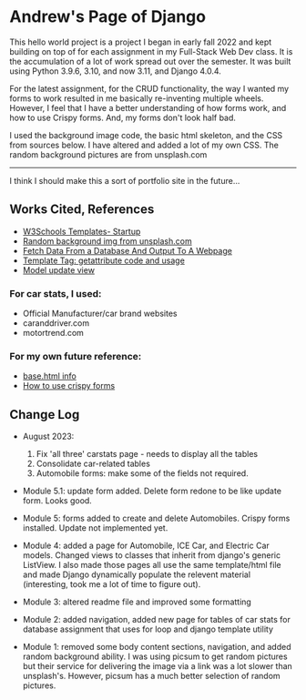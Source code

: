 # Andrew's Page of Django

This hello world project is a project I began in early fall 2022 and kept building on top of for each assignment in my Full-Stack Web Dev class. It is the accumulation of a lot of work spread out over the semester. It was built using Python 3.9.6, 3.10, and now 3.11, and Django 4.0.4.

For the latest assignment, for the CRUD functionality, the way I wanted my forms to work resulted in me basically re-inventing multiple wheels. However, I feel that I have a better understanding of how forms work, and how to use Crispy forms. And, my forms don't look half bad.

I used the background image code, the basic html skeleton, and the CSS from sources below. I have altered and added a lot of my own CSS. The random background pictures are from unsplash.com

-----
I think I should make this a sort of portfolio site in the future...


## Works Cited, References
* [W3Schools Templates- Startup](https://www.w3schools.com/w3css/tryw3css_templates_startup.htm)
* [Random background img from unsplash.com](https://source.unsplash.com/random/1366x768)
* [Fetch Data From a Database And Output To A Webpage](https://www.youtube.com/watch?v=H3joYTIRqKk)
* [Template Tag: getattribute code and usage](https://stackoverflow.com/a/1112236)
* [Model update view](https://www.geeksforgeeks.org/update-view-function-based-views-django/)


### For car stats, I used:
* Official Manufacturer/car brand websites 
* caranddriver.com
* motortrend.com

### For my own future reference:
* [base.html info](https://stackoverflow.com/questions/14720464/django-project-base-template)
* [How to use crispy forms](https://simpleisbetterthancomplex.com/tutorial/2018/11/28/advanced-form-rendering-with-django-crispy-forms.html#crispy-forms-layout-helpers)



## Change Log 
* August 2023: 
  1. Fix 'all three' carstats page - needs to display all the tables
  2. Consolidate car-related tables
  3. Automobile forms:  make some of the fields not required.

* Module 5.1: update form added. Delete form redone to be like update form. Looks good.

* Module 5: forms added to create and delete Automobiles. Crispy forms installed. Update not implemented yet.

* Module 4: added a page for Automobile, ICE Car, and Electric Car models. Changed views to classes that inherit from django's generic ListView. I also made those pages all use the same template/html file and made Django dynamically populate the relevent material (interesting, took me a lot of time to figure out).

* Module 3: altered readme file and improved some formatting

* Module 2: added navigation, added new page for tables of car stats for database assignment that uses for loop and django template utility

* Module 1: removed some body content sections, navigation, and added random background ability. I was using picsum to get random pictures but their service for delivering the image via a link
was a lot slower than unsplash's. However, picsum has a much better selection of random pictures.
